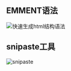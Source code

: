 ## EMMENT语法
![快速生成html结构语法](/imgs/2023-01-29/0Q6veYoON202wX4n.png)

## snipaste工具
![snipaste](/imgs/2023-02-07/kChDNtJduwd4bg4e.png)
<!--stackedit_data:
eyJoaXN0b3J5IjpbLTIxMTc3ODg5NDIsLTIwNTE2NTQyMzAsLT
U2NTkxNDUzNiwxMjg1MjExNzUyLDk4MTc5MTI4LDEyNTk1MzY3
NV19
-->